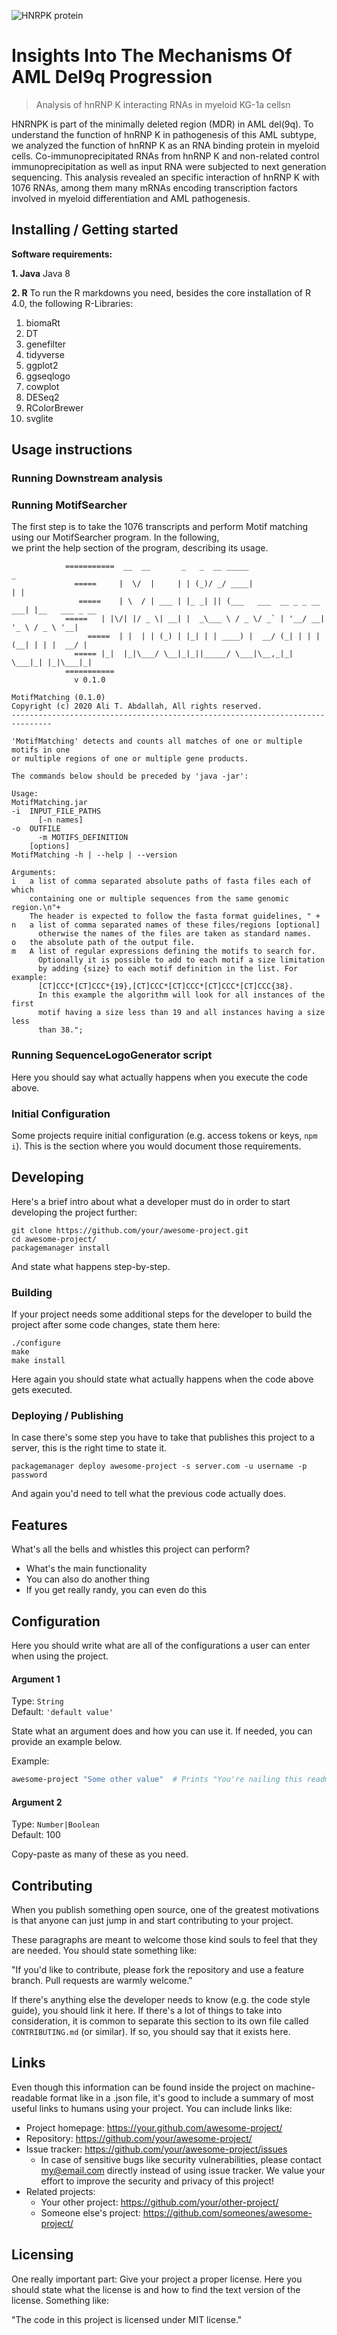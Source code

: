 ![HNRPK protein](Images/Motif_HNRPK.png)

# Insights Into The Mechanisms Of AML Del9q Progression
> Analysis of hnRNP K interacting RNAs in myeloid KG-1a cellsn

HNRNPK is part of the minimally deleted region (MDR) in AML del(9q). To understand the function of hnRNP K in pathogenesis of this AML subtype, we analyzed the function of hnRNP K as an RNA binding protein in myeloid cells. Co-immunoprecipitated RNAs from hnRNP K and non-related control immunoprecipitation as well as input RNA were subjected to next generation sequencing. This analysis revealed an specific interaction of hnRNP K with 1076 RNAs, among them many mRNAs encoding transcription factors involved in myeloid differentiation and AML pathogenesis.


## Installing / Getting started

**Software requirements:**</BR>

**1. Java**
Java 8

**2. R**
To run the R markdowns you need, besides the core installation of R 4.0, the following R-Libraries:</BR>
1. biomaRt
2. DT
3. genefilter
4. tidyverse
5. ggplot2
6. ggseqlogo
7. cowplot
8. DESeq2
9. RColorBrewer
10. svglite

## Usage instructions
### Running Downstream analysis

### Running MotifSearcher
The first step is to take the 1076 transcripts and perform Motif matching using our MotifSearcher program. In the following,</BR>
we print the help section of the program, describing its usage.

```shell
            ===========  __  __       _   _  __ _____                     _               
              =====  	|  \/  |     | | (_)/ _/ ____|                   | |              
               =====	| \  / | ___ | |_ _| || (___   ___  __ _ _ __ ___| |__   ___ _ __ 
 	        =====	| |\/| |/ _ \| __| |  _\___ \ / _ \/ _` | '__/ __| '_ \ / _ \ '__|
                 =====	| |  | | (_) | |_| | | ____) |  __/ (_| | | | (__| | | |  __/ |   
 	          ===== |_|  |_|\___/ \__|_|_||_____/ \___|\__,_|_|  \___|_| |_|\___|_|   
            ===========
              v 0.1.0

MotifMatching (0.1.0) 
Copyright (c) 2020 Ali T. Abdallah, All rights reserved.
-------------------------------------------------------------------------------

'MotifMatching' detects and counts all matches of one or multiple motifs in one
or multiple regions of one or multiple gene products.

The commands below should be preceded by 'java -jar':

Usage:
MotifMatching.jar
-i  INPUT_FILE_PATHS
	  [-n names]
-o  OUTFILE
	  -m MOTIFS_DEFINITION
    [options]
MotifMatching -h | --help | --version

Arguments:
i   a list of comma separated absolute paths of fasta files each of which
    containing one or multiple sequences from the same genomic region.\n"+
    The header is expected to follow the fasta format guidelines, " + 
n   a list of comma separated names of these files/regions [optional]
	  otherwise the names of the files are taken as standard names.
o   the absolute path of the output file.
m   A list of regular expressions defining the motifs to search for.
	  Optionally it is possible to add to each motif a size limitation
	  by adding {size} to each motif definition in the list. For example:
	  [CT]CCC*[CT]CCC*{19},[CT]CCC*[CT]CCC*[CT]CCC*[CT]CCC{38}.
	  In this example the algorithm will look for all instances of the first
	  motif having a size less than 19 and all instances having a size less
	  than 38.";
```
### Running SequenceLogoGenerator script


Here you should say what actually happens when you execute the code above.

### Initial Configuration

Some projects require initial configuration (e.g. access tokens or keys, `npm i`).
This is the section where you would document those requirements.

## Developing

Here's a brief intro about what a developer must do in order to start developing
the project further:

```shell
git clone https://github.com/your/awesome-project.git
cd awesome-project/
packagemanager install
```

And state what happens step-by-step.

### Building

If your project needs some additional steps for the developer to build the
project after some code changes, state them here:

```shell
./configure
make
make install
```

Here again you should state what actually happens when the code above gets
executed.

### Deploying / Publishing

In case there's some step you have to take that publishes this project to a
server, this is the right time to state it.

```shell
packagemanager deploy awesome-project -s server.com -u username -p password
```

And again you'd need to tell what the previous code actually does.

## Features

What's all the bells and whistles this project can perform?
* What's the main functionality
* You can also do another thing
* If you get really randy, you can even do this

## Configuration

Here you should write what are all of the configurations a user can enter when
using the project.

#### Argument 1
Type: `String`  
Default: `'default value'`

State what an argument does and how you can use it. If needed, you can provide
an example below.

Example:
```bash
awesome-project "Some other value"  # Prints "You're nailing this readme!"
```

#### Argument 2
Type: `Number|Boolean`  
Default: 100

Copy-paste as many of these as you need.

## Contributing

When you publish something open source, one of the greatest motivations is that
anyone can just jump in and start contributing to your project.

These paragraphs are meant to welcome those kind souls to feel that they are
needed. You should state something like:

"If you'd like to contribute, please fork the repository and use a feature
branch. Pull requests are warmly welcome."

If there's anything else the developer needs to know (e.g. the code style
guide), you should link it here. If there's a lot of things to take into
consideration, it is common to separate this section to its own file called
`CONTRIBUTING.md` (or similar). If so, you should say that it exists here.

## Links

Even though this information can be found inside the project on machine-readable
format like in a .json file, it's good to include a summary of most useful
links to humans using your project. You can include links like:

- Project homepage: https://your.github.com/awesome-project/
- Repository: https://github.com/your/awesome-project/
- Issue tracker: https://github.com/your/awesome-project/issues
  - In case of sensitive bugs like security vulnerabilities, please contact
my@email.com directly instead of using issue tracker. We value your effort
to improve the security and privacy of this project!
- Related projects:
  - Your other project: https://github.com/your/other-project/
  - Someone else's project: https://github.com/someones/awesome-project/


## Licensing

One really important part: Give your project a proper license. Here you should
state what the license is and how to find the text version of the license.
Something like:

"The code in this project is licensed under MIT license."
